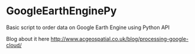 # GoogleEarthEnginePy
Basic script to order data on Google Earth Engine using Python API

Blog about it here http://www.acgeospatial.co.uk/blog/processing-google-cloud/
